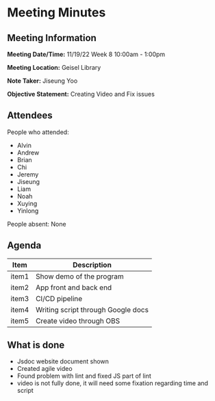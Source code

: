 # Meeting Minutes
## Meeting Information

**Meeting Date/Time:** 11/19/22 Week 8  10:00am - 1:00pm

**Meeting Location:** Geisel Library   

**Note Taker:** Jiseung Yoo

**Objective Statement:** Creating Video and Fix issues

## Attendees
People who attended:
- Alvin
- Andrew
- Brian
- Chi
- Jeremy
- Jiseung
- Liam
- Noah
- Xuying
- Yinlong

People absent:
None

## Agenda

| Item  | Description         |
|-------|---------------------|
| item1 | Show demo of the program |
| item2 | App front and back end |
| item3 | CI/CD pipeline |
| item4 | Writing script through Google docs |
| item5 | Create video through OBS |

## What is done
- Jsdoc website document shown
- Created agile video
- Found problem with lint and fixed JS part of lint
- video is not fully done, it will need some fixation regarding time and script

